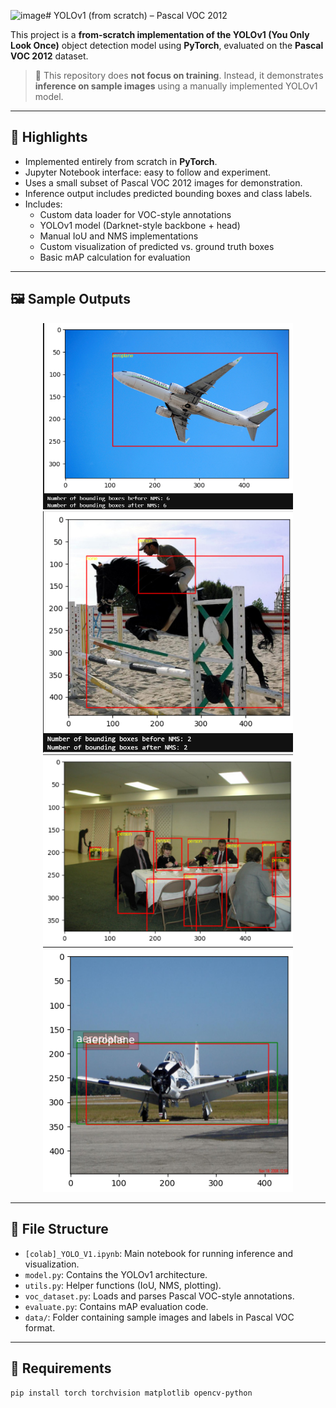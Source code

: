 <img width="425" height="416" alt="image" src="https://github.com/user-attachments/assets/8cdad74e-5457-4cbb-986b-e8776f12988f" /># YOLOv1 (from scratch) – Pascal VOC 2012

This project is a **from-scratch implementation of the YOLOv1 (You Only Look Once)** object detection model using **PyTorch**, evaluated on the **Pascal VOC 2012** dataset.

> 🧪 This repository does **not focus on training**. Instead, it demonstrates **inference on sample images** using a manually implemented YOLOv1 model.

---

## 📘 Highlights

- Implemented entirely from scratch in **PyTorch**.
- Jupyter Notebook interface: easy to follow and experiment.
- Uses a small subset of Pascal VOC 2012 images for demonstration.
- Inference output includes predicted bounding boxes and class labels.
- Includes:
  - Custom data loader for VOC-style annotations
  - YOLOv1 model (Darknet-style backbone + head)
  - Manual IoU and NMS implementations
  - Custom visualization of predicted vs. ground truth boxes
  - Basic mAP calculation for evaluation

---

## 🖼 Sample Outputs

<p align="center">
  <img src="assets/output_sample_1.png" width="400" />
  <img src="assets/output_sample_2.png" width="400" />
  <img src="assets/output_sample_3.png" width="400" />
  <img src="assets/output_sample_4.png" width="400" />
  
</p>

---

## 📂 File Structure

- `[colab]_YOLO_V1.ipynb`: Main notebook for running inference and visualization.
- `model.py`: Contains the YOLOv1 architecture.
- `utils.py`: Helper functions (IoU, NMS, plotting).
- `voc_dataset.py`: Loads and parses Pascal VOC-style annotations.
- `evaluate.py`: Contains mAP evaluation code.
- `data/`: Folder containing sample images and labels in Pascal VOC format.

---

## 📎 Requirements

```bash
pip install torch torchvision matplotlib opencv-python
